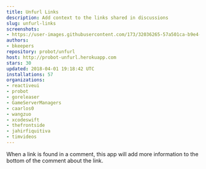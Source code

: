 ```yaml
---
title: Unfurl Links
description: Add context to the links shared in discussions
slug: unfurl-links
screenshots:
- https://user-images.githubusercontent.com/173/32036265-57a501ca-b9e4-11e7-9db3-52374fb7290c.png
authors:
- bkeepers
repository: probot/unfurl
host: http://probot-unfurl.herokuapp.com
stars: 30
updated: 2018-04-01 19:18:42 UTC
installations: 57
organizations:
- reactiveui
- probot
- goreleaser
- GameServerManagers
- caarlos0
- wangzuo
- xcodeswift
- thefrontside
- jahirfiquitiva
- timvideos
---
```


When a link is found in a comment, this app will add more information to the bottom of the comment about the link.
